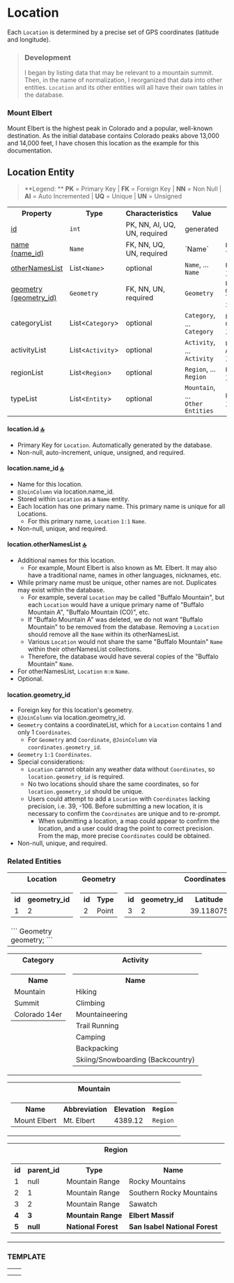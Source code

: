 # Location

Each `Location` is determined by a precise set of GPS coordinates (latitude and longitude).

> ### Development
> I began by listing data that may be relevant to a mountain summit.  Then, in the name of normalization, I reorganized that data into other entities.  `Location` and its other entities will all have their own tables in the database.

### Mount Elbert

Mount Elbert is the highest peak in Colorado and a popular, well-known destination.  As the initial database contains Colorado peaks above 13,000 and 14,000 feet, I have chosen this location as the example for this documentation.

## Location Entity

> **Legend:
> ** **PK** = Primary Key | **FK** = Foreign Key | **NN** = Non Null | **AI** = Auto Incremented | **UQ** = Unique | **UN** = Unsigned

<table>
    <tr>
        <th>Property</th>
        <th>Type</th>
        <th>Characteristics</th>
        <th>Value</th>
        <th>Mapping</th>
    </tr>
    <tr>
        <td><a href="#locationid">id</a></td>
        <td><code>int</code></td>
        <td>PK, NN, AI, UQ, UN, required</td>
        <td>generated</td>
        <td></td>
    </tr>
    <tr>
        <td><a href="#locationname">name<br>(name_id)</a></td>
        <td><code>Name</code></td>
        <td>FK, NN, UQ, UN, required</td>
        <td>`Name`</td>
        <td>
            <code>Location</code>
            <code>1:1</code>
            <code>Name</code>
            <br>
            <code>location.name_id</code>
            <code>int</code>
        </td>
    </tr>
    <tr>
        <td><a href="#locationlocationnames">otherNamesList</a></td>
        <td>List<<code>Name</code>></td>
        <td>optional</td>
        <td>
            <code>Name</code>, ...
            <br>
            <code>Name</code>
        </td>
        <td>
            <code>Location></code>
            <code>m:m></code>
            <code>Name></code>
            <br>
            <code>join table</code>
        </td>
    </tr>
    <tr>
        <td><a href="#locationgeometry_id">geometry<br>(geometry_id)</a></td>
        <td><code>Geometry</code></td>
        <td>FK, NN, UN, required</td>
        <td><code>Geometry</code></td>
        <td>
            <code>Location</code>
            <code>m:1</code>
            <code>Geometry</code>
            <br>
            <code>location.geometry_id</code>
            <code>int</code>
        </td>
    </tr>
    <tr>
        <td>categoryList</td>
        <td>List<<code>Category</code>></td>
        <td>optional</td>
        <td>
            <code>Category</code>, ...
            <br>
            <code>Category</code>
        </td>
        <td>
            <code>Location</code>
            <code>m:m</code>
            <code>Category</code>
            <br>
            <code>join table</code>
        </td>
    </tr>
    <tr>
        <td>activityList</td>
        <td>List<<code>Activity</code>></td>
        <td>optional</td>
        <td>
            <code>Activity</code>, ...
            <br>
            <code>Activity</code>
        </td>
        <td>
            <code>Location</code>
            <code>m:m</code>
            <code>Activity</code>
            <br>
            <code>join table</code>
        </td>
    </tr>
    <tr>
        <td>regionList</td>
        <td>List<<code>Region</code>></td>
        <td>optional</td>
        <td>
            <code>Region</code>, ...
            <br>
            <code>Region</code>
        </td>
        <td>
            <code>Location</code>
            <code>m:m</code>
            <code>Region</code>
            <br>
            <code>join table</code>
        </td>
    </tr>
    <tr>
        <td>typeList</td>
        <td>List<<code>Entity</code>></td>
        <td>optional</td>
        <td>
            <code>Mountain</code>, ...
            <br>
            <code>Other Entities</code>
        </td>
        <td>
            <code>Location</code>
            <code>m:m</code>
            <code>Others</code>
            <br>
            <code>join table</code>
        </td>
    </tr>
</table>

#### location.id <a href="#location-entity">🔝</a>
- Primary Key for `Location`. Automatically generated by the database.  
- Non-null, auto-increment, unique, unsigned, and required.

#### location.name_id <a href="#location-entity">🔝</a>
- Name for this location.
- `@JoinColumn` via location.name_id.
- Stored within `Location` as a `Name` entity.
- Each location has one primary name.  This primary name is unique for all Locations.
    - For this primary name, `Location` `1:1` `Name`.
- Non-null, unique, and required.

#### location.otherNamesList <a href="#location-entity">🔝</a>
- Additional names for this location.
    - For example, Mount Elbert is also known as Mt. Elbert. It may also have a traditional name, names in other languages, nicknames, etc.
- While primary name must be unique, other names are not.  Duplicates may exist within the database.
    - For example, several `Location` may be called "Buffalo Mountain", but each `Location` would have a unique primary name of "Buffalo Mountain A", "Buffalo Mountain (CO)", etc.  
    - If "Buffalo Mountain A" was deleted, we do not want "Buffalo Mountain" to be removed from the database.  Removing a `Location` should remove all the `Name` within its otherNamesList.  
    - Various `Location` would not share the same "Buffalo Mountain" `Name` within their otherNamesList collections.  
    - Therefore, the database would have several copies of the "Buffalo Mountain" `Name`.
- For otherNamesList, `Location` `m:m` `Name`.
- Optional.

#### location.geometry_id</a>
- Foreign key for this location's geometry.
- `@JoinColumn` via location.geometry_id.
- `Geometry` contains a coordinateList, which for a `Location` contains 1 and only 1 `Coordinates`.
    - For `Geometry` and `Coordinate`, `@JoinColumn` via `coordinates.geometry_id`.
- `Geometry` `1:1` `Coordinates`.
- Special considerations:
    - `Location` cannot obtain any weather data without `Coordinates`, so `location.geometry_id` is required.
    - No two locations should share the same coordinates, so for `location.geometry_id` should be unique.
    - Users could attempt to add a `Location` with `Coordinates` lacking precision, i.e. 39, -106. Before submitting a new location, it is necessary to confirm the `Coordinates` are unique and to re-prompt.
        - When submitting a location, a map could appear to confirm the location, and a user could drag the point to correct precision.  From the map, more precise `Coordinates` could be obtained.
- Non-null, unique, and required.

### Related Entities

<table>
    <tr>    
        <th>Location</th>
        <th>Geometry</th>
        <th>Coordinates</th>
    </tr>
    <tr>
        <td>
            <table>
                <tr>
                    <th>id</th>
                    <th>geometry_id</th>
                </tr>
                <tr>
                    <td>1</td>
                    <td>2</td>
                </tr>
            </table>
        </td>
        <td>
            <table>
                <tr>
                    <th>id</th>
                    <th>Type</th>
                </tr>
                <tr>
                    <td>2</td>
                    <td>Point</td>
                </tr>
            </table>
        </td>
        <td>
            <table>
                <tr>
                    <th>id</th>
                    <th>geometry_id</th>
                    <th>Latitude</th>
                    <th>Longitude</th>
                </tr>
                <tr>   
                    <td>3</td>
                    <td>2</td>
                    <td>39.118075</td>
                    <td>-106.445417</td>
                </tr>
            </table>
        </td>
    </tr>
    <tr>
        <td>
            ```
            Geometry geometry;
            ```
        </td>
        <td>
        </td>
        <td>
        </td>
    </tr>
</table>

<table>
    <tr>
        <th>Category</th>
        <th>Activity</th>
    </tr>
    <tr>
        <td valign="baseline">
            <table>
                <tr>
                    <th>Name</th>
                </tr>
                <tr><td>Mountain</td></tr>
                <tr><td>Summit</td></tr>
                <tr><td>Colorado 14er</td></tr>
            </table>
        </td>
        <td valign="baseline">
            <table>
                <tr>
                    <th>Name</th>
                </tr>
                <tr><td>Hiking</td></tr>
                <tr><td>Climbing</td></tr>
                <tr><td>Mountaineering</td></tr>
                <tr><td>Trail Running</td></tr>
                <tr><td>Camping</td></tr>
                <tr><td>Backpacking</td></tr>
                <tr><td>Skiing/Snowboarding (Backcountry)</td></tr>
            </table>
        </td>
    </tr>
</table>

<table>
    <tr><th>Mountain</th></tr>
    <tr>
        <td>
            <table>
                <tr>
                    <th>Name</th>
                    <th>Abbreviation</th>
                    <th>Elevation</th>
                    <th><code>Region</code></th>
                </tr>
                <tr>
                    <td>Mount Elbert</td>
                    <td>Mt. Elbert</td>
                    <td>4389.12</td>
                    <td><code>Region</code></td>
                </tr>
            </table>
        </td>
    </tr>
</table>

<table>
    <tr><th>Region</th></tr>
    <tr>
        <td>
            <table>
                <tr>
                    <th>id</th>
                    <th>parent_id</th>
                    <th>Type</th>
                    <th>Name</th>
                </tr>
                <tr>
                    <td>1</td>
                    <td>null</td>
                    <td>Mountain Range</td>
                    <td>Rocky Mountains</td>
                </tr>
                <tr>
                    <td>2</td>
                    <td>1</td>
                    <td>Mountain Range</td>
                    <td>Southern Rocky Mountains</td>
                </tr>
                <tr>
                    <td>3</td>
                    <td>2</td>
                    <td>Mountain Range</td>
                    <td>Sawatch</td>
                </tr>
                <tr>
                    <td><b>4</b></td>
                    <td><b>3</b></td>
                    <td><b>Mountain Range</b></td>
                    <td><b>Elbert Massif</b></td>
                </tr>
                <tr>
                    <td><b>5</b></td>
                    <td><b>null</b></td>
                    <td><b>National Forest</b></td>
                    <td><b>San Isabel National Forest</b></td>
                </tr>
            </table>
        </td>
    </tr>
</table>

### TEMPLATE
<table>
    <tr>
        <th></th>
        <th></th>
    </tr>
    <tr>
        <td></td>
        <td></td>
    </tr>
</table>
